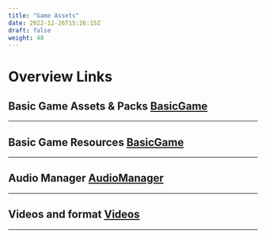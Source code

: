 ```yaml
---
title: "Game Assets"
date: 2022-12-26T15:26:15Z
draft: false
weight: 48
---
```


# Overview Links

## Basic Game Assets & Packs [BasicGame](../getting-started/basicgame-game-assets-and-packs/)
---

## Basic Game Resources [BasicGame](../getting-started/basicgame-game-resources/)
---

## Audio Manager [AudioManager](./audiomanager)
---

## Videos and format [Videos](./video)
---
